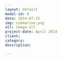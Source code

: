 ```yaml
---
layout: default
modal-id: 6
date: 2014-07-15
img: submarine.png
alt: image-alt
project-date: April 2014
client: 
category:
description:

---
```

